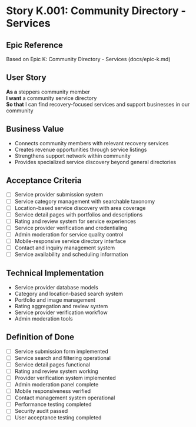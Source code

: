 # Story K.001: Community Directory - Services

## Epic Reference
Based on Epic K: Community Directory - Services (docs/epic-k.md)

## User Story
**As a** steppers community member  
**I want** a community service directory  
**So that** I can find recovery-focused services and support businesses in our community

## Business Value
- Connects community members with relevant recovery services
- Creates revenue opportunities through service listings
- Strengthens support network within community
- Provides specialized service discovery beyond general directories

## Acceptance Criteria
- [ ] Service provider submission system
- [ ] Service category management with searchable taxonomy
- [ ] Location-based service discovery with area coverage
- [ ] Service detail pages with portfolios and descriptions
- [ ] Rating and review system for service experiences
- [ ] Service provider verification and credentialing
- [ ] Admin moderation for service quality control
- [ ] Mobile-responsive service directory interface
- [ ] Contact and inquiry management system
- [ ] Service availability and scheduling information

## Technical Implementation
- Service provider database models
- Category and location-based search system
- Portfolio and image management
- Rating aggregation and review system
- Service provider verification workflow
- Admin moderation tools

## Definition of Done
- [ ] Service submission form implemented
- [ ] Service search and filtering operational
- [ ] Service detail pages functional
- [ ] Rating and review system working
- [ ] Provider verification system implemented
- [ ] Admin moderation panel complete
- [ ] Mobile responsiveness verified
- [ ] Contact management system operational
- [ ] Performance testing completed
- [ ] Security audit passed
- [ ] User acceptance testing completed 